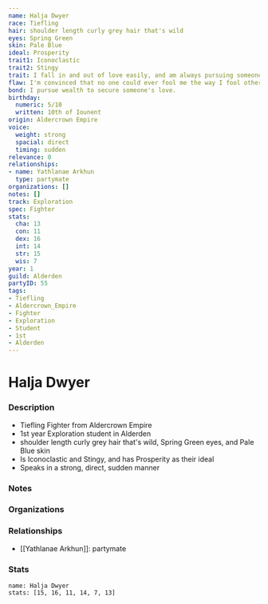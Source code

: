 ```yaml
---
name: Halja Dwyer
race: Tiefling
hair: shoulder length curly grey hair that's wild
eyes: Spring Green
skin: Pale Blue
ideal: Prosperity
trait1: Iconoclastic
trait2: Stingy
trait: I fall in and out of love easily, and am always pursuing someone.
flaw: I'm convinced that no one could ever fool me the way I fool others.
bond: I pursue wealth to secure someone's love.
birthday:
  numeric: 5/10
  written: 10th of Iounent
origin: Aldercrown Empire
voice:
  weight: strong
  spacial: direct
  timing: sudden
relevance: 0
relationships:
- name: Yathlanae Arkhun
  type: partymate
organizations: []
notes: []
track: Exploration
spec: Fighter
stats:
  cha: 13
  con: 11
  dex: 16
  int: 14
  str: 15
  wis: 7
year: 1
guild: Alderden
partyID: 55
tags:
- Tiefling
- Aldercrown_Empire
- Fighter
- Exploration
- Student
- 1st
- Alderden
---
```

# Halja Dwyer
### Description
- Tiefling Fighter from Aldercrown Empire
- 1st year Exploration student in Alderden
- shoulder length curly grey hair that's wild, Spring Green eyes, and Pale Blue skin
- Is Iconoclastic and Stingy, and has Prosperity as their ideal
- Speaks in a strong, direct, sudden manner

### Notes

### Organizations

### Relationships
- [[Yathlanae Arkhun]]: partymate

### Stats
```statblock
name: Halja Dwyer
stats: [15, 16, 11, 14, 7, 13]
```